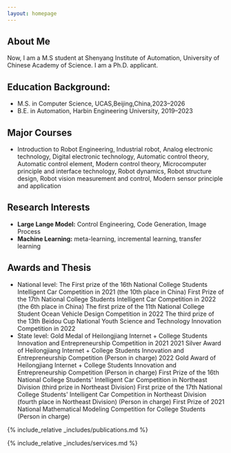 ```yaml
---
layout: homepage
---
```


## About Me

Now, I am a M.S student at Shenyang Institute of Automation, University of Chinese Academy of Science. I am a Ph.D. applicant.

## Education Background:
  - M.S. in Computer Science, UCAS,Beijing,China,2023–2026
  - B.E. in Automation, Harbin Engineering University, 2019–2023
## Major Courses
- Introduction to Robot Engineering,
Industrial robot, Analog electronic technology, Digital electronic technology,
Automatic control theory, Automatic control element, Modern control theory,
Microcomputer principle and interface technology, Robot dynamics, Robot
structure design, Robot vision measurement and control, Modern sensor
principle and application
## Research Interests

- **Large Lange Model:** Control Engineering, Code Generation, Image Process
- **Machine Learning:** meta-learning, incremental learning, transfer learning
## Awards and Thesis
- National level:
The First prize of the 16th National College Students Intelligent Car
Competition in 2021 (the 10th place in China)
First Prize of the 17th National College Students Intelligent Car Competition
in 2022 (the 6th place in China)
The first prize of the 11th National College Student Ocean Vehicle Design
Competition in 2022
The third prize of the 13th Beidou Cup National Youth Science and
Technology Innovation Competition in 2022
- State level:
Gold Medal of Heilongjiang Internet + College Students Innovation and
Entrepreneurship Competition in 2021
2021 Silver Award of Heilongjiang Internet + College Students Innovation
and Entrepreneurship Competition (Person in charge)
2022 Gold Award of Heilongjiang Internet + College Students Innovation and
Entrepreneurship Competition (Person in charge)
First Prize of the 16th National College Students' Intelligent Car Competition
in Northeast Division (third prize in Northeast Division)
First prize of the 17th National College Students' Intelligent Car Competition
in Northeast Division (fourth place in Northeast Division) (Person in charge)
First Prize of 2021 National Mathematical Modeling Competition for College
Students (Person in charge)


{% include_relative _includes/publications.md %}

{% include_relative _includes/services.md %}
